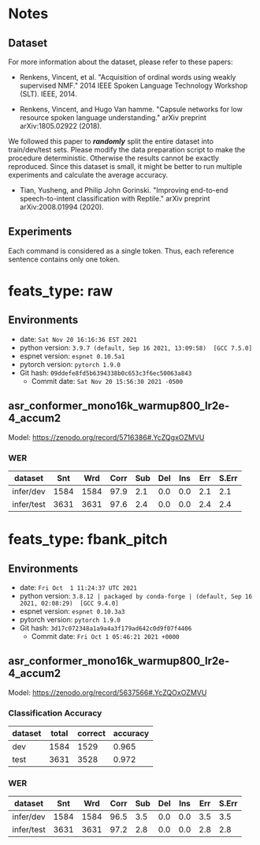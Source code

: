 <!-- Generated by scripts/utils/show_asr_result.sh -->
# Notes
## Dataset

For more information about the dataset, please refer to these papers:

- Renkens, Vincent, et al. "Acquisition of ordinal words using weakly supervised NMF." 2014 IEEE Spoken Language Technology Workshop (SLT). IEEE, 2014.

- Renkens, Vincent, and Hugo Van hamme. "Capsule networks for low resource spoken language understanding." arXiv preprint arXiv:1805.02922 (2018).

We followed this paper to ***randomly*** split the entire dataset into train/dev/test sets. Please modify the data preparation script to make the procedure deterministic. Otherwise the results cannot be exactly reproduced. Since this dataset is small, it might be better to run multiple experiments and calculate the average accuracy.

- Tian, Yusheng, and Philip John Gorinski. "Improving end-to-end speech-to-intent classification with Reptile." arXiv preprint arXiv:2008.01994 (2020).

## Experiments
Each command is considered as a single token. Thus, each reference sentence contains only one token.


# feats_type: raw
## Environments
- date: `Sat Nov 20 16:16:36 EST 2021`
- python version: `3.9.7 (default, Sep 16 2021, 13:09:58)  [GCC 7.5.0]`
- espnet version: `espnet 0.10.5a1`
- pytorch version: `pytorch 1.9.0`
- Git hash: `09ddefe8fd5b6394338b0c653c3f6ec50063a843`
  - Commit date: `Sat Nov 20 15:56:30 2021 -0500`

## asr_conformer_mono16k_warmup800_lr2e-4_accum2

Model: https://zenodo.org/record/5716386#.YcZQgxOZMVU

### WER

|dataset|Snt|Wrd|Corr|Sub|Del|Ins|Err|S.Err|
|---|---|---|---|---|---|---|---|---|
|infer/dev|1584|1584|97.9|2.1|0.0|0.0|2.1|2.1|
|infer/test|3631|3631|97.6|2.4|0.0|0.0|2.4|2.4|


# feats_type: fbank_pitch
## Environments
- date: `Fri Oct  1 11:24:37 UTC 2021`
- python version: `3.8.12 | packaged by conda-forge | (default, Sep 16 2021, 02:08:29)  [GCC 9.4.0]`
- espnet version: `espnet 0.10.3a3`
- pytorch version: `pytorch 1.9.0`
- Git hash: `3d17c072348a1a9a4a3f179ad642c0d9f07f4406`
  - Commit date: `Fri Oct 1 05:46:21 2021 +0000`

## asr_conformer_mono16k_warmup800_lr2e-4_accum2

Model: https://zenodo.org/record/5637566#.YcZQOxOZMVU

### Classification Accuracy

|dataset|total|correct|accuracy|
|---|---|---|---|
|dev|1584|1529|0.965|
|test|3631|3528|0.972|

### WER

|dataset|Snt|Wrd|Corr|Sub|Del|Ins|Err|S.Err|
|---|---|---|---|---|---|---|---|---|
|infer/dev|1584|1584|96.5|3.5|0.0|0.0|3.5|3.5|
|infer/test|3631|3631|97.2|2.8|0.0|0.0|2.8|2.8|

